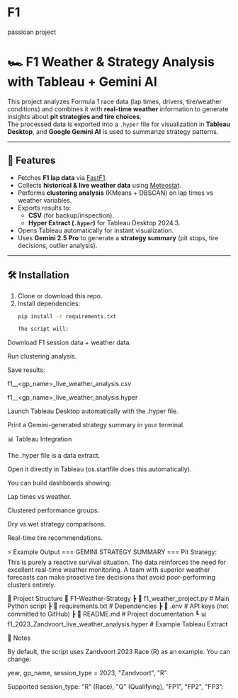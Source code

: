 # F1
passioan project

# 🏎️ F1 Weather & Strategy Analysis with Tableau + Gemini AI

This project analyzes Formula 1 race data (lap times, drivers, tire/weather conditions) and combines it with **real-time weather** information to generate insights about **pit strategies and tire choices**.  
The processed data is exported into a `.hyper` file for visualization in **Tableau Desktop**, and **Google Gemini AI** is used to summarize strategy patterns.

---

## 🚀 Features
- Fetches **F1 lap data** via [FastF1](https://theoehrly.github.io/Fast-F1/).
- Collects **historical & live weather data** using [Meteostat](https://dev.meteostat.net/).
- Performs **clustering analysis** (KMeans + DBSCAN) on lap times vs weather variables.
- Exports results to:
  - **CSV** (for backup/inspection).
  - **Hyper Extract (`.hyper`)** for Tableau Desktop 2024.3.
- Opens Tableau automatically for instant visualization.
- Uses **Gemini 2.5 Pro** to generate a **strategy summary** (pit stops, tire decisions, outlier analysis).

---

## 🛠️ Installation

1. Clone or download this repo.
2. Install dependencies:
   ```bash
   pip install -r requirements.txt

   The script will:

Download F1 session data + weather data.

Run clustering analysis.

Save results:

f1_<year>_<gp_name>_live_weather_analysis.csv

f1_<year>_<gp_name>_live_weather_analysis.hyper

Launch Tableau Desktop automatically with the .hyper file.

Print a Gemini-generated strategy summary in your terminal.

📊 Tableau Integration

The .hyper file is a data extract.

Open it directly in Tableau (os.startfile does this automatically).

You can build dashboards showing:

Lap times vs weather.

Clustered performance groups.

Dry vs wet strategy comparisons.

Real-time tire recommendations.

⚡ Example Output
=== GEMINI STRATEGY SUMMARY ===
Pit Strategy: This is purely a reactive survival situation. 
The data reinforces the need for excellent real-time weather monitoring. 
A team with superior weather forecasts can make proactive tire decisions 
that avoid poor-performing clusters entirely.

🧩 Project Structure
📂 F1-Weather-Strategy
 ┣ 📜 f1_weather_project.py   # Main Python script
 ┣ 📜 requirements.txt        # Dependencies
 ┣ 📜 .env                    # API keys (not committed to GitHub)
 ┣ 📜 README.md               # Project documentation
 ┗ 📊 f1_2023_Zandvoort_live_weather_analysis.hyper  # Example Tableau Extract

📌 Notes

By default, the script uses Zandvoort 2023 Race (R) as an example.
You can change:

year, gp_name, session_type = 2023, "Zandvoort", "R"


Supported session_type: "R" (Race), "Q" (Qualifying), "FP1", "FP2", "FP3".
